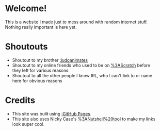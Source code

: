 <script src="https://cdn.jsdelivr.net/gh/ncase/nutshell/nutshell.js"></script>
<script>
Nutshell.setOptions({
    startOnLoad: true,
    lang: 'en',
    dontEmbedHeadings: true,
});
</script>

# Welcome!
This is a website I made just to mess around with random internet stuff. Nothing really important is here yet. 

# Shoutouts
* Shoutout to my brother [:judoanimates](https://youtu.be/LK7eZHzk460)
* Shoutout to my online friends who used to be on [%3AScratch](https://en.m.wikipedia.org/wiki/Scratch_(programming_language)#Heading&cut=1) before they left for various reasons
* Shoutout to all the other people I know IRL, who I can't link to or name here for obvious reasons

# Credits
* This site was built using [:GitHub Pages](https://pages.github.com).
* This site also uses Nicky Case's [%3ANutshell%20tool](https://ncase.me/nutshell/#WhatIsNutshell#Heading&cut=4) to make my links look super cool.
